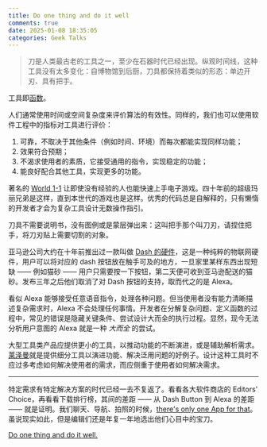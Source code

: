 ```yaml
---
title: Do one thing and do it well
comments: true
date: 2025-01-08 18:35:05
categories: Geek Talks
---
```


> 刀是人类最古老的工具之一，至少在石器时代已经出现。纵观时间线，这种工具没有太多变化：自博物馆到后厨，刀具都保持着类似的形态：单边开刃、具有把手。

工具即[函数](https://en.wikipedia.org/wiki/Function_(computer_programming))。

人们通常使用时间或空间复杂度来评价算法的有效性。同样的，我们也可以使用软件工程中的指标对工具进行评价：

1. 可靠，不取决于其他条件（例如时间、环境）而每次都能实现同样功能；
2. 效果符合预期；
3. 不渴求使用者的素质，它接受通用的指令，实现稳定的功能；
4. 能良好配合其他工具，实现更多的功能。

著名的 [World 1-1](https://en.wikipedia.org/wiki/World_1-1) 让即使没有经验的人也能快速上手电子游戏。四十年前的超级玛丽兄弟是这样，直到本世代的游戏也是这样。优秀的代码总是自解释的，只有懒惰的开发者才会为复杂工具设计无数操作指引。

刀具不需要说明书，没有图例或是蒙层弹出来：这叫把手那个叫刀刃，请捏住把手，将刀刃贴上需要切割的对象。

亚马逊公司大约在十年前推出过一款叫做 [Dash 的硬件](https://en.wikipedia.org/wiki/Amazon_Dash)，这是一种纯粹的物联网硬件，用户可以将对应的 dash 按钮放在触手可及的地方，一旦家里某样东西出现短缺 —— 例如猫砂 —— 用户只需要按一下按钮，第二天便可收到亚马逊配送的猫砂。发布三年之后他们取消了对 Dash 按钮的支持，取而代之的是 Alexa。

看似 Alexa 能够接受任意语音指令，处理各种问题。但当使用者没有能力清晰描述复杂需求时，Alexa 不会处理任何事情。开发者在分解复杂问题、定义函数的过程中，常见的错误是隐藏关键条件、尝试设计大而全的执行过程。显然，现今无法分析用户意图的 Alexa 就是一种 *大而全* 的尝试。

大型工具类产品应提供更小的工具，以推动功能的不断演进，或是辅助解析需求。[莱泽曼](https://zh.wikipedia.org/zh-hans/%E8%90%8A%E6%BE%A4%E6%9B%BC)就是提供细分工具以演进功能、解决泛用问题的好例子。设计这种工具时不应过多考虑如何解决使用者的需求，而应侧重于使用者如何解决需求。

---

特定需求有特定解决方案的时代已经一去不复返了。看看各大软件商店的 Editors' Choice，再看看下载排行榜，其间的差距 —— 从 Dash Button 到 Alexa 的差距 —— 就是证明。我们聊天、导航、拍照的时候，[there's only one App for that](https://www.youtube.com/watch?v=szrsfeyLzyg)。虽说现实如此，但是编辑们还是年复一年地选出他们心目中的宝刀。

[Do one thing and do it well.](https://en.wikipedia.org/wiki/Unix_philosophy#Do_One_Thing_and_Do_It_Well)
